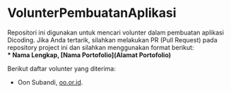 # VolunterPembuatanAplikasi

Repositori ini digunakan untuk mencari volunter dalam pembuatan aplikasi Dicoding. Jika Anda tertarik, silahkan melakukan PR (Pull Request) pada repository project ini dan silahkan menggunakan format berikut:    
**\* Nama Lengkap, [Nama Portofolio](Alamat Portofolio)**

Berikut daftar volunter yang diterima:
* Oon Subandi, [oo.or.id](https://oo.or.id).


